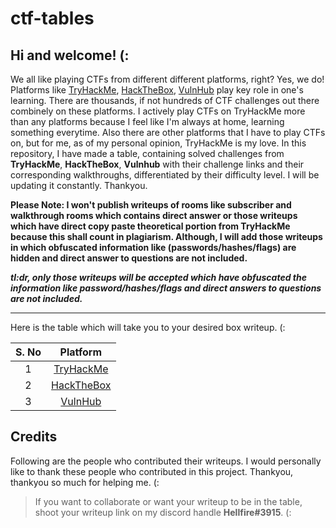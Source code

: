 # ctf-tables

## Hi and welcome! (:

We all like playing CTFs from different different platforms, right? Yes, we do! Platforms like [TryHackMe](https://tryhackme.com), [HackTheBox](https://www.hackthebox.com/), [VulnHub](https://www.vulnhub.com/) play key role in one's learning. There are thousands, if not hundreds of CTF challenges out there combinely on these platforms. I actively play CTFs on TryHackMe more than any platforms because I feel like I'm always at home, learning something everytime. Also there are other platforms that I have to play CTFs on, but for me, as of my personal opinion, TryHackMe is my love. In this repository, I have made a table, containing solved challenges from **TryHackMe**, **HackTheBox**, **Vulnhub** with their challenge links and their corresponding walkthroughs, differentiated by their difficulty level. I will be updating it constantly. Thankyou. 

**Please Note: I won't publish writeups of rooms like subscriber and walkthrough rooms which contains direct answer or those writeups which have direct copy paste theoretical portion from TryHackMe because this shall count in plagiarism. Although, I will add those writeups in which obfuscated information like (passwords/hashes/flags) are hidden and direct answer to questions are not included.**

***tl:dr, only those writeups will be accepted which have obfuscated the information like password/hashes/flags and direct answers to questions are not included.***

---

Here is the table which will take you to your desired box writeup. (:

|S. No|Platform|
|:---:|:---:|
|1|[TryHackMe](https://github.com/Hellfire0x01/CTF-Walkthroughs/blob/main/TryHackMe/table-thm.md)|
|2|[HackTheBox](https://github.com/Hellfire0x01/CTF-Walkthroughs/blob/main/HackTheBox/table-htb.md)|
|3|[VulnHub](https://github.com/Hellfire0x01/CTF-Walkthroughs/blob/main/Vulnhub/table-vulnhub.md)|

## Credits 
Following are the people who contributed their writeups. I would personally like to thank these people who contributed in this project. Thankyou, thankyou so much for helping me. (:


> If you want to collaborate or want your writeup to be in the table, shoot your writeup link on my discord handle **Hellfire#3915**. (:
